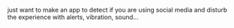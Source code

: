 just want to make an app to detect if you are using social media and disturb the experience with alerts, vibration, sound...
